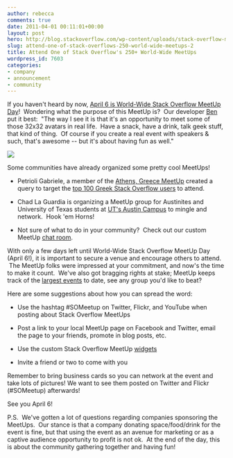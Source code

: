 ```yaml
---
author: rebecca
comments: true
date: 2011-04-01 00:11:01+00:00
layout: post
hero: http://blog.stackoverflow.com/wp-content/uploads/stack-overflow-meetups-256.png
slug: attend-one-of-stack-overflows-250-world-wide-meetups-2
title: Attend One of Stack Overflow's 250+ World-Wide MeetUps
wordpress_id: 7603
categories:
- company
- announcement
- community
---
```


If you haven't heard by now, [April 6 is World-Wide Stack Overflow MeetUp Day](http://blog.stackoverflow.com/2011/03/stack-overflow-meetups-april-6/)!  Wondering what the purpose of this MeetUp is?  Our developer [Ben](http://stackoverflow.com/users/115866/balpha) put it best:  "The way I see it is that it's an opportunity to meet some of those 32x32 avatars in real life.  Have a snack, have a drink, talk geek stuff, that kind of thing.  Of course if you create a real event with speakers & such, that's awesome -- but it's about having fun as well."

[![](http://blog.stackoverflow.com/wp-content/uploads/stack-overflow-meetups-256.png)](http://www.meetup.com/stackoverflow/)

Some communities have already organized some pretty cool MeetUps!



	
  * Petrioli Gabriele, a member of the [Athens, Greece MeetUp](http://www.meetup.com/stackoverflow/athens-gr/83942) created a query to target the [top 100 Greek Stack Overflow users](http://data.stackexchange.com/stackoverflow/qe/1157/top-100-users-from-greece) to attend.

	
  * Chad La Guardia is organizing a MeetUp group for Austinites and University of Texas students at [UT's Austin Campus](http://www.meetup.com/stackoverflow/university-of-texas/84026) to mingle and network.  Hook 'em Horns!

	
  * Not sure of what to do in your community?  Check out our custom MeetUp [chat room](http://chat.stackoverflow.com/rooms/632/worldwide-meetup-day).



With only a few days left until World-Wide Stack Overflow MeetUp Day (April 6!), it is important to secure a venue and encourage others to attend.  The MeetUp folks were impressed at your commitment, and now's the time to make it count.  We've also got bragging rights at stake; MeetUp keeps track of the [largest events](http://www.meetup.com/everywhere/) to date, see any group you'd like to beat?

Here are some suggestions about how you can spread the word:





  * Use the hashtag #SOMeetup on Twitter, Flickr, and YouTube when posting about Stack Overflow MeetUps


  * Post a link to your local MeetUp page on Facebook and Twitter, email the page to your friends, promote in blog posts, etc.


  * Use the custom Stack Overflow MeetUp [widgets](http://www.meetup.com/stackoverflow/widgets)


  * Invite a friend or two to come with you



Remember to bring business cards so you can network at the event and take lots of pictures! We want to see them posted on Twitter and Flickr (#SOMeetup) afterwards!

See you April 6!

P.S.  We've gotten a lot of questions regarding companies sponsoring the MeetUps.  Our stance is that a company donating space/food/drink for the event is fine, but that using the event as an avenue for marketing or as a captive audience opportunity to profit is not ok.  At the end of the day, this is about the community gathering together and having fun!
